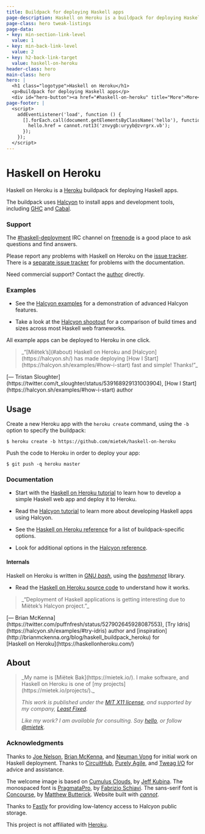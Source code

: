 ```yaml
---
title: Buildpack for deploying Haskell apps
page-description: Haskell on Heroku is a buildpack for deploying Haskell apps.
page-class: hero tweak-listings
page-data:
- key: min-section-link-level
  value: 1
- key: min-back-link-level
  value: 2
- key: h2-back-link-target
  value: haskell-on-heroku
header-class: hero
main-class: hero
hero: |
  <h1 class="logotype">Haskell on Heroku</h1>
  <p>Buildpack for deploying Haskell apps</p>
  <div id="hero-button"><a href="#haskell-on-heroku" title="More">More</a></div>
page-footer: |
  <script>
    addEventListener('load', function () {
      [].forEach.call(document.getElementsByClassName('hello'), function (hello) {
        hello.href = cannot.rot13('znvygb:uryyb@zvrgrx.vb');
      });
    });
  </script>
---
```



Haskell on Heroku
==================

Haskell on Heroku is a [Heroku](https://heroku.com/) buildpack for deploying Haskell apps.

The buildpack uses [Halcyon](https://halcyon.sh/) to install apps and development tools, including [GHC](https://downloads.haskell.org/~ghc/latest/docs/html/users_guide/) and [Cabal](https://www.haskell.org/cabal/users-guide/).


### Support

The <a href="irc://chat.freenode.net/haskell-deployment">#haskell-deployment</a> IRC channel on [freenode](https://freenode.net/) is a good place to ask questions and find answers.

Please report any problems with Haskell on Heroku on the [issue tracker](https://github.com/mietek/haskell-on-heroku/issues).  There is a [separate issue tracker](https://github.com/mietek/haskell-on-heroku-website/issues) for problems with the documentation.

Need commercial support?  Contact the [author](#about) directly.


### Examples

- See the [Halcyon examples](https://halcyon.sh/examples/) for a demonstration of advanced Halcyon features.

- Take a look at the [Halcyon shootout](https://halcyon.sh/shootout/) for a comparison of build times and sizes across most Haskell web frameworks.

All example apps can be deployed to Heroku in one click.


<aside>
<a class="micro face tristan-sloughter" href="https://twitter.com/t_sloughter/status/539168929131003904"></a>
<blockquote>_“[Miëtek’s](#about) Haskell on Heroku and [Halcyon](https://halcyon.sh/) has made deploying [How I Start](https://halcyon.sh/examples/#how-i-start) fast and simple!  Thanks!”_</blockquote>
<p>[— Tristan Sloughter](https://twitter.com/t_sloughter/status/539168929131003904), [How I Start](https://halcyon.sh/examples/#how-i-start) author</p>
</aside>


Usage
-----

Create a new Heroku app with the `heroku create` command, using the `-b` option to specify the buildpack:

```
$ heroku create -b https://github.com/mietek/haskell-on-heroku
```

Push the code to Heroku in order to deploy your app:

```
$ git push -q heroku master
```


### Documentation

- Start with the [Haskell on Heroku tutorial](/tutorial/) to learn how to develop a simple Haskell web app and deploy it to Heroku.

- Read the [Halcyon tutorial](https://halcyon.sh/tutorial/) to learn more about developing Haskell apps using Halcyon.

- See the [Haskell on Heroku reference](/reference/) for a list of buildpack-specific options.

- Look for additional options in the [Halcyon reference](https://halcyon.sh/reference/).


#### Internals

Haskell on Heroku is written in [GNU _bash_](https://gnu.org/software/bash/), using the [_bashmenot_](https://bashmenot.mietek.io/) library.

- Read the [Haskell on Heroku source code](https://github.com/mietek/haskell-on-heroku) to understand how it works.


<aside>
<a class="micro face brian-mckenna" href=""></a>
<blockquote>_“Deployment of Haskell applications is getting interesting due to Miëtek’s Halcyon project.”_</blockquote>
<p>[— Brian McKenna](https://twitter.com/puffnfresh/status/527902645928087553), [Try Idris](https://halcyon.sh/examples/#try-idris) author and [inspiration](http://brianmckenna.org/blog/haskell_buildpack_heroku) for [Haskell on Heroku](https://haskellonheroku.com/)</p>
</aside>


About
-----

<div class="aside-like">
<a class="face mietek" href="https://mietek.io/"></a>
<blockquote>_My name is [Miëtek Bak](https://mietek.io/).  I make software, and Haskell on Heroku is one of [my projects](https://mietek.io/projects/)._

_This work is published under the [MIT X11 license](/license/), and supported by my company, [Least Fixed](https://leastfixed.com/)._

_Like my work?  I am available for consulting.  Say <a class="hello" href="">hello</a>, or follow <a href="https://twitter.com/mietek">@mietek</a>._
</blockquote>
</div>


### Acknowledgments

Thanks to [Joe Nelson](http://begriffs.com/), [Brian McKenna](http://brianmckenna.org/), and [Neuman Vong](https://github.com/luciferous) for initial work on Haskell deployment.  Thanks to [CircuitHub](https://circuithub.com/), [Purely Agile](http://purelyagile.com/), and [Tweag I/O](http://tweag.io/) for advice and assistance.

The welcome image is based on [Cumulus Clouds](https://flickr.com/photos/kubina/152730867/), by [Jeff Kubina](https://flickr.com/photos/kubina/).  The monospaced font is [PragmataPro](http://fsd.it/fonts/pragmatapro.htm), by [Fabrizio Schiavi](http://fsd.it/).  The sans-serif font is [Concourse](http://practicaltypography.com/concourse.html), by [Matthew Butterick](http://practicaltypography.com/).  Website built with [_cannot_](https://cannot.mietek.io/).

Thanks to [Fastly](https://www.fastly.com/) for providing low-latency access to Halcyon public storage.

This project is not affiliated with [Heroku](https://heroku.com/).

